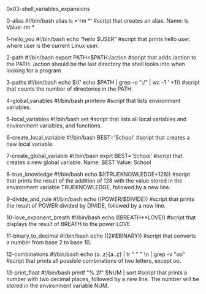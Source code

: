 0x03-shell_variables_expansions


0-alias
#!/bin/bash
alias ls ='rm *'
#script that creates an alias.
Name: ls
Value: rm *


1-hello_you
#!/bin/bash
echo "hello $USER"
#script that prints hello user, where user is the current Linux user.


2-path
#!/bin/bash
export PATH=$PATH:/action
#script that adds /action to the PATH. /action should be the last directory the shell looks into when looking for a program

3-paths
#!/bin/bash
echo $((' echo $PATH | grep -o ":/" | wc -1 ' +1))
#script that counts the number of directories in the PATH.

4-global_variables
#!/bin/bash
printenv
#script that lists environment variables.


5-local_variables
#!/bin/bash
set
#script that lists all local variables and environment variables, and functions.



6-create_local_variable
#!/bin/bash
BEST='School'
#script that creates a new local variable.


7-create_global_variable
#!/bin/bash
exprt BEST='School'
#script that creates a new global variable.
Name: BEST
Value: School



8-true_knowledge
#!/bin/bash
echo $((TRUEKNOWLEDGE+128))
#script that prints the result of the addition of 128 with the value stored in 
the environment variable TRUEKNOWLEDGE, followed by a new line.


9-divide_and_rule
#!/bin/bash
echo $(($POWER/$DIVIDE))
#script that prints the result of POWER divided by DIVIDE, followed by a new line.


10-love_exponent_breath
#!/bin/bash
echo $(($BREATH**LOVE))
#script that displays the result of BREATH to the power LOVE


11-binary_to_decimal
#!/bin/bash
echo $(($2#$BINARY))
#script that converts a number from base 2 to base 10.


12-combinations
#!/bin/bash
echo {a..z}{a..z} | tr " " " \n | grep -v "oo"
#script that prints all possible combinations of two letters, except oo.


13-print_float
#!/bin/bash
printf  "%.2f" $NUM | sort
#script that prints a number with two decimal places, followed by a new line.
The number will be stored in the environment variable NUM.





